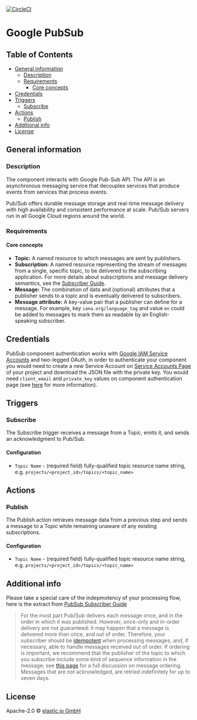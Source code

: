 [![CircleCI](https://circleci.com/gh/elasticio/google-pubsub.svg?style=svg)](https://circleci.com/gh/elasticio/google-pubsub)

# Google PubSub

## Table of Contents

* [General information](#general-information)
   * [Description](#description)
   * [Requirements](#requirements)
      * [Core concepts](#core-concepts)
* [Credentials](#credentials)
* [Triggers](#triggers)
   * [Subscribe](#subscribe)
* [Actions](#actions)
   * [Publish](#publish)
* [Additional info](#additional-info)
* [License](#license)

## General information

### Description

The component interacts with Google Pub-Sub API. The API is an asynchronous messaging service that decouples services that produce events from services that process events.

Pub/Sub offers durable message storage and real-time message delivery with high availability and consistent performance at scale. Pub/Sub servers run in all Google Cloud regions around the world.

### Requirements
#### Core concepts
- **Topic:** A named resource to which messages are sent by publishers.
- **Subscription:** A named resource representing the stream of messages from a single, specific topic, to be delivered to the subscribing application. For more details about subscriptions and message delivery semantics, see the [Subscriber Guide](https://cloud.google.com/pubsub/subscriber).
- **Message:** The combination of data and (optional) attributes that a publisher sends to a topic and is eventually delivered to subscribers.
- **Message attribute:** A key-value pair that a publisher can define for a message. For example, key `iana.org/language_tag` and value `en` could be added to messages to mark them as readable by an English-speaking subscriber.

## Credentials

PubSub component authentication works with
[Google IAM Service Accounts](https://developers.google.com/identity/protocols/OAuth2ServiceAccount)
and two-legged OAuth, in order to authenticate your component you would
need to create a new Service Account on [Service Accounts Page](https://console.developers.google.com/permissions/serviceaccounts)
 of your project and download the JSON file with the private key.
 You would need ``client_email`` and ``private_key`` values
 on component authentication page (see [here](https://github.com/google/google-api-nodejs-client#using-jwt-service-tokens)
 for more information).

## Triggers

### Subscribe

The Subscribe trigger receives a message from a Topic, emits it, and sends an acknowledgment to Pub/Sub.

#### Configuration

- `Topic Name` - (required field) fully-qualified topic resource name string, e.g. `projects/<project_id>/topics/<topic_name>`

## Actions

### Publish

The Publish action retrieves message data from a previous step and sends a message to a Topic while remaining unaware of any existing subscriptions.

#### Configuration

- `Topic Name` - (required field) fully-qualified topic resource name string, e.g. `projects/<project_id>/topics/<topic_name>`

## Additional info

Please take a special care of the indepmotency of your processing flow, here is the extract from [PubSub Subscriber Guide](https://cloud.google.com/pubsub/docs/subscriber)

> For the most part Pub/Sub delivers each message once, and in the order in which it was published. However, once-only and in-order delivery are not guaranteed: it may happen that a message is delivered more than once, and out of order. Therefore, your subscriber should be [idempotent](http://en.wikipedia.org/wiki/Idempotence#Computer_science_meaning) when processing messages, and, if necessary, able to handle messages received out of order. If ordering is important, we recommend that the publisher of the topic to which you subscribe include some kind of sequence information in the message; see [this page](https://cloud.google.com/pubsub/ordering) for a full discussion on message ordering. Messages that are not acknowledged, are retried indefinitely for up to seven days.

## License

Apache-2.0 © [elastic.io GmbH](http://elastic.io)


[npm-image]: https://badge.fury.io/js/google-pubsub.svg
[npm-url]: https://npmjs.org/package/google-pubsub
